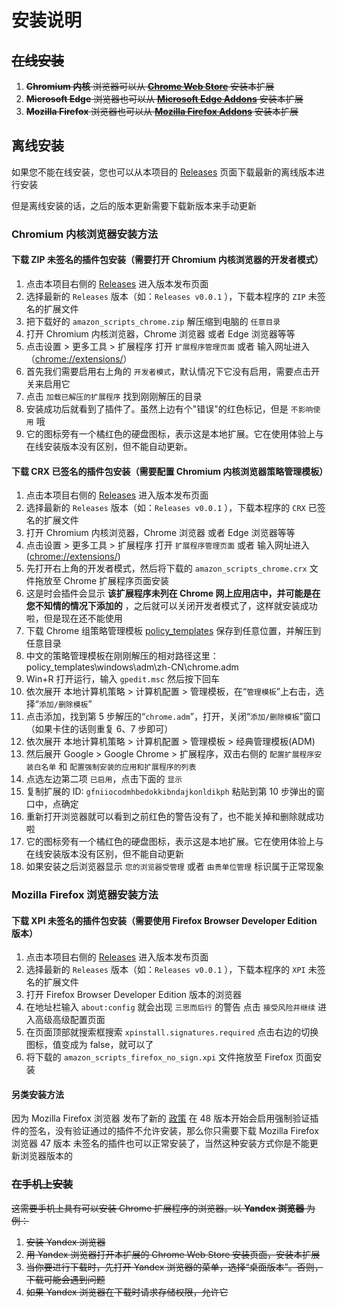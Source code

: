 # 安装说明

## ~~在线安装~~

1. ~~**Chromium 内核** 浏览器可以从 **[Chrome Web Store](https://chrome.google.com/webstore)** 安装本扩展~~
2. ~~**Microsoft Edge** 浏览器也可以从 **[Microsoft Edge Addons](https://microsoftedge.microsoft.com/addons/)** 安装本扩展~~
3. ~~**Mozilla Firefox** 浏览器也可以从 **[Mozilla Firefox Addons](https://addons.mozilla.org)** 安装本扩展~~

## 离线安装

如果您不能在线安装，您也可以从本项目的 [Releases](https://github.com/MaiXiaoMeng/amazon_scripts_chrome/releases) 页面下载最新的离线版本进行安装

但是离线安装的话，之后的版本更新需要下载新版本来手动更新

### Chromium 内核浏览器安装方法

#### 下载 ZIP 未签名的插件包安装（需要打开 Chromium 内核浏览器的开发者模式）

1. 点击本项目右侧的 [Releases](https://github.com/MaiXiaoMeng/amazon_scripts_chrome) 进入版本发布页面
2. 选择最新的 `Releases` 版本（如：`Releases v0.0.1` ），下载本程序的 `ZIP` 未签名的扩展文件
3. 把下载好的 `amazon_scripts_chrome.zip` 解压缩到电脑的 `任意目录`
4. 打开 Chromium 内核浏览器，Chrome 浏览器 或者 Edge 浏览器等等
5. 点击设置 > 更多工具 > 扩展程序 打开 `扩展程序管理页面` 或者 输入网址进入（[chrome://extensions/](chrome://extensions/)）
6. 首先我们需要启用右上角的 `开发者模式`，默认情况下它没有启用，需要点击开关来启用它
7. 点击 `加载已解压的扩展程序` 找到刚刚解压的目录
8. 安装成功后就看到了插件了。虽然上边有个"错误"的红色标记，但是 `不影响使用` 哦
9. 它的图标旁有一个橘红色的硬盘图标，表示这是本地扩展。它在使用体验上与在线安装版本没有区别，但不能自动更新。

#### 下载 CRX 已签名的插件包安装（需要配置 Chromium 内核浏览器策略管理模板）</a>

1. 点击本项目右侧的 [Releases](https://github.com/MaiXiaoMeng/amazon_scripts_chrome) 进入版本发布页面
2. 选择最新的 `Releases` 版本（如：`Releases v0.0.1` ），下载本程序的 `CRX` 已签名的扩展文件
3. 打开 Chromium 内核浏览器，Chrome 浏览器 或者 Edge 浏览器等等
4. 点击设置 > 更多工具 > 扩展程序 打开 `扩展程序管理页面` 或者 输入网址进入 ([chrome://extensions/](chrome://extensions/))
5. 先打开右上角的开发者模式，然后将下载的 `amazon_scripts_chrome.crx` 文件拖放至 Chrome 扩展程序页面安装
6. 这是时会插件会显示 **该扩展程序未列在 Chrome 网上应用店中，并可能是在您不知情的情况下添加的** ，之后就可以关闭开发者模式了，这样就安装成功啦，但是现在还不能使用
7. 下载 Chrome 组策略管理模板 [policy_templates](https://down.cheshirex.com/%E6%9D%82%E9%A1%B9/policy_templates.zip) 保存到任意位置，并解压到任意目录
8. 中文的策略管理模板在刚刚解压的相对路径这里：policy_templates\windows\adm\zh-CN\chrome.adm
9. Win+R 打开运行，输入 `gpedit.msc` 然后按下回车
10. 依次展开 本地计算机策略 > 计算机配置 > 管理模板，在“`管理模板`”上右击，选择“`添加/删除模板`”
11. 点击添加，找到第 5 步解压的“`chrome.adm`”，打开，关闭“`添加/删除模板`”窗口（如果卡住的话则重复 6、7 步即可）
12. 依次展开 本地计算机策略 > 计算机配置 > 管理模板 > 经典管理模板(ADM)
13. 然后展开 Google > Google Chrome > 扩展程序，双击右侧的 `配置扩展程序安装白名单` 和 `配置强制安装的应用和扩展程序的列表`
14. 点选左边第二项 `已启用`，点击下面的 `显示`
15. 复制扩展的 ID: `gfniiocodmhbedokkibndajkonldikph` 粘贴到第 10 步弹出的窗口中，点确定
16. 重新打开浏览器就可以看到之前红色的警告没有了，也不能关掉和删除就成功啦
17. 它的图标旁有一个橘红色的硬盘图标，表示这是本地扩展。它在使用体验上与在线安装版本没有区别，但不能自动更新
18. 如果安装之后浏览器显示 `您的浏览器受管理` 或者 `由贵单位管理` 标识属于正常现象

### Mozilla Firefox 浏览器安装方法

#### 下载 XPI 未签名的插件包安装（需要使用 Firefox Browser Developer Edition 版本）

1. 点击本项目右侧的 [Releases](https://github.com/MaiXiaoMeng/amazon_scripts_chrome) 进入版本发布页面
2. 选择最新的 `Releases` 版本（如：`Releases v0.0.1` ），下载本程序的 `XPI` 未签名的扩展文件
3. 打开 Firefox Browser Developer Edition 版本的浏览器
4. 在地址栏输入 `about:config` 就会出现 `三思而后行` 的警告 点击 `接受风险并继续` 进入高级高级配置页面
5. 在页面顶部就搜索框搜索 `xpinstall.signatures.required` 点击右边的切换图标，值变成为 false，就可以了
6. 将下载的 `amazon_scripts_firefox_no_sign.xpi` 文件拖放至 Firefox 页面安装

#### 另类安装方法

 因为 Mozilla Firefox 浏览器 发布了新的 [政策](https://blog.mozilla.org/addons/2015/02/10/extension-signing-safer-experience/) 在 48 版本开始会启用强制验证插件的签名，没有验证通过的插件不允许安装，那么你只需要下载 Mozilla Firefox 浏览器 47 版本 未签名的插件也可以正常安装了，当然这种安装方式你是不能更新浏览器版本的

### ~~在手机上安装~~

~~这需要手机上具有可以安装 Chrome 扩展程序的浏览器。以 **Yandex 浏览器** 为例：~~

1. ~~安装 Yandex 浏览器~~
2. ~~用 Yandex 浏览器打开本扩展的 Chrome Web Store 安装页面，安装本扩展~~
3. ~~当你要进行下载时，先打开 Yandex 浏览器的菜单，选择“桌面版本”。否则，下载可能会遇到问题~~
4. ~~如果 Yandex 浏览器在下载时请求存储权限，允许它~~
